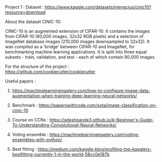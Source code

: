 Project 1 : Dataset : https://www.kaggle.com/datasets/mengcius/cinic10?resource=download

About the dataset CINIC-10: 

CINIC-10 is an augmented extension of CIFAR-10. It contains the images from CIFAR-10 (60,000 images, 32x32 RGB pixels) and a selection of ImageNet database images (210,000 images downsampled to 32x32). It was compiled as a 'bridge' between CIFAR-10 and ImageNet, for benchmarking machine learning applications. It is split into three equal subsets - train, validation, and test - each of which contain 90,000 images.



For the structure of the project : https://github.com/cookiecutter/cookiecutter


Useful papers : 

1) https://machinelearningmastery.com/how-to-configure-image-data-augmentation-when-training-deep-learning-neural-networks/

2) Benchmark : https://paperswithcode.com/sota/image-classification-on-cinic-10

3) Course on CCNs :  https://adeshpande3.github.io/A-Beginner's-Guide-To-Understanding-Convolutional-Neural-Networks/

4) Voting ensemble : https://machinelearningmastery.com/voting-ensembles-with-python/

5) Best fitting : https://medium.com/kaggle-blog/profiling-top-kagglers-bestfitting-currently-1-in-the-world-58cc0e187b